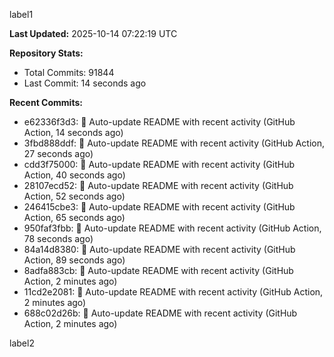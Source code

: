 
label1 
<!-- ACTIVITY_START -->
**Last Updated:** 2025-10-14 07:22:19 UTC

**Repository Stats:**
- Total Commits: 91844
- Last Commit: 14 seconds ago

**Recent Commits:**
- e62336f3d3: 🤖 Auto-update README with recent activity (GitHub Action, 14 seconds ago)
- 3fbd888ddf: 🤖 Auto-update README with recent activity (GitHub Action, 27 seconds ago)
- cdd3f75000: 🤖 Auto-update README with recent activity (GitHub Action, 40 seconds ago)
- 28107ecd52: 🤖 Auto-update README with recent activity (GitHub Action, 52 seconds ago)
- 246415cbe3: 🤖 Auto-update README with recent activity (GitHub Action, 65 seconds ago)
- 950faf3fbb: 🤖 Auto-update README with recent activity (GitHub Action, 78 seconds ago)
- 84a14d8380: 🤖 Auto-update README with recent activity (GitHub Action, 89 seconds ago)
- 8adfa883cb: 🤖 Auto-update README with recent activity (GitHub Action, 2 minutes ago)
- 11cd2e2081: 🤖 Auto-update README with recent activity (GitHub Action, 2 minutes ago)
- 688c02d26b: 🤖 Auto-update README with recent activity (GitHub Action, 2 minutes ago)
<!-- ACTIVITY_END -->

label2
